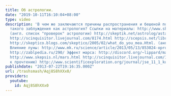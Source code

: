 ```yaml
---
title: Об астрологии.
date: "2019-10-11T16:10:04+08:00"
type: video
description: 'В чем же заключаются причины распространения и бешеной популярности
  такого заблуждения как астрология? Ссылки на материалы: http://www.skepticfiles.org/skeptic/validast.htm
  (англ. список "проверок" астрологии) http://skeptik.net/astrolog/astats.htm http://scepsis.net/library/id_418.html
  http://scinquisitor.livejournal.com/8174.html http://scepsis.net/library/id_2191.html
  http://skeptico.blogs.com/skeptico/2005/02/what_do_you_mea.Html. (англ.) http://nkj.ru/texts/8978/
  Влияние луны: http://www.mk.ru/science/article/2013/05/13/853024-oprovergnuto-drevnee-povere-chto-polnolunie-vliyaet-na-psihiku-cheloveka.html
  http://zablpedia.ru/290/ Эффект марса: http://discord.org/~lippard/mars-effect-chron.rtf
  http://www.skepsis.nl/mars.html http://scinquisitor.livejournal.com/10224.html (рекомендую
  к прочтению) http://www.scientificexploration.org/journal/jse_11_1_kurtz.pdf http://sueverie.net/vidi-sueveriy/astrologiya/delo-astrologii-astrologi-razoblachaiut-astrologiiu.html'
publishdate: "2013-07-22T19:16:35.000Z"
url: /trashsmash/Aqj8S8hXXx0/
providers:
  youtube:
    id: Aqj8S8hXXx0
---
```

